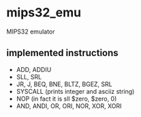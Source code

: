 # mips32_emu
MIPS32 emulator

## implemented instructions

- ADD, ADDIU
- SLL, SRL
- JR, J, BEQ, BNE, BLTZ, BGEZ, SRL
- SYSCALL (prints integer and asciiz string)
- NOP (in fact it is sll $zero, $zero, 0)
- AND, ANDI, OR, ORI, NOR, XOR, XORI
